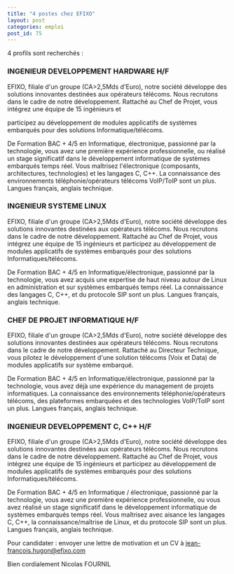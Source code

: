 ```yaml
---
title: "4 postes chez EFIXO"
layout: post
categories: emploi
post_id: 75
---
```

4 profils sont recherchés :


### INGENIEUR DEVELOPPEMENT HARDWARE H/F ###

EFIXO, filiale d'un groupe (CA\>2,5Mds d'Euro), notre société développe des solutions innovantes destinées aux opérateurs télécoms. Nous recrutons dans le cadre de notre développement. Rattaché au Chef de Projet, vous intégrez une équipe de 15 ingénieurs et

participez au développement de modules applicatifs de systèmes embarqués pour des solutions Informatique/télécoms.

De Formation BAC + 4/5 en Informatique, électronique, passionné par la technologie, vous avez  une première expérience professionnelle, ou réalisé un stage significatif dans le développement informatique de systèmes embarqués temps réel. Vous maîtrisez l'électronique (composants, architectures, technologies) et les langages C, C++.  La connaissance des environnements téléphonie/opérateurs télécoms VoIP/ToIP sont un plus. Langues français, anglais technique.

### INGENIEUR SYSTEME LINUX ###

EFIXO, filiale d'un groupe (CA\>2,5Mds d'Euro), notre société développe des solutions innovantes destinées aux opérateurs télécoms. Nous recrutons dans le cadre de notre développement. Rattaché au Chef de Projet, vous intégrez une équipe de 15 ingénieurs et participez au développement de modules applicatifs de systèmes embarqués pour des solutions Informatiques/télécoms.

De Formation BAC + 4/5 en Informatique/électronique, passionné par la technologie, vous avez acquis une expertise de haut niveau autour de Linux en administration et sur systèmes embarqués temps réel. La connaissance des langages C, C++, et du protocole SIP sont un plus. Langues français, anglais technique.

### CHEF DE PROJET INFORMATIQUE H/F ###

EFIXO, filiale d'un groupe (CA\>2,5Mds d'Euro), notre société développe des solutions innovantes destinées aux opérateurs télécoms. Nous recrutons dans le cadre de notre développement. Rattaché au Directeur Technique, vous pilotez le développement d'une solution télécoms (Voix et Data) de modules applicatifs sur système embarqué.

De Formation BAC + 4/5 en Informatique/électronique, passionné par la technologie, vous avez déjà une expérience du management de projets informatiques. La connaissance des environnements téléphonie/opérateurs télécoms, des plateformes embarquées et des technologies VoIP/ToIP sont un plus. Langues français, anglais technique.

### INGENIEUR DEVELOPPEMENT C, C++ H/F ###

EFIXO, filiale d'un groupe (CA\>2,5Mds d'Euro), notre société développe des solutions innovantes destinées aux opérateurs télécoms. Nous recrutons dans le cadre de notre développement. Rattaché au Chef de Projet, vous intégrez une équipe de 15 ingénieurs et participez au développement de modules applicatifs de systèmes embarqués pour des solutions Informatiques/télécoms.

De Formation BAC + 4/5 en Informatique / électronique, passionné par la technologie, vous avez une première expérience professionnelle, ou vous avez réalisé un stage significatif dans le développement informatique de systèmes embarqués temps réel. Vous maîtrisez avec aisance les langages C, C++, la connaissance/maîtrise de Linux, et du protocole SIP sont un plus. Langues français, anglais technique.


Pour candidater : envoyer une lettre de motivation
et un CV à jean-francois.hugon@efixo.com

Bien cordialement
Nicolas FOURNIL
